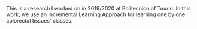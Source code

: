 This is a research I worked on in 2019/2020 at Politecnico of Tourin. In this work, we use an Incremental Learning Approach for learning one by one colorectal tissues' classes. 
